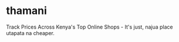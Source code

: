 # thamani
Track Prices Across Kenya's Top Online Shops - It's just, najua place utapata na cheaper.
